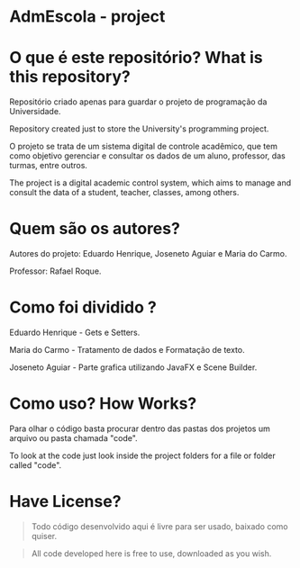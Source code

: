 # AdmEscola - project

# O que é este repositório? What is this repository?


Repositório criado apenas para guardar o projeto de programação da Universidade.

Repository created just to store the University's programming project.

O projeto se trata de um sistema digital de controle acadêmico, que tem como objetivo gerenciar e consultar os dados de um aluno, professor, das turmas, entre outros.

The project is a digital academic control system, which aims to manage and consult the data of a student, teacher, classes, among others.

# Quem são os autores?
Autores do projeto: Eduardo Henrique, Joseneto Aguiar e Maria do Carmo.

Professor: Rafael Roque.

# Como foi dividido ?

Eduardo Henrique - Gets e Setters.

Maria do Carmo - Tratamento de dados e Formatação de texto.

Joseneto Aguiar - Parte grafica utilizando JavaFX e Scene Builder.

# Como uso? How Works?


Para olhar o código basta procurar dentro das pastas dos projetos um arquivo ou pasta chamada "code".

To look at the code just look inside the project folders for a file or folder called "code".

# Have License?

> Todo código desenvolvido aqui é livre para ser usado, baixado como quiser.



> All code developed here is free to use, downloaded as you wish.
